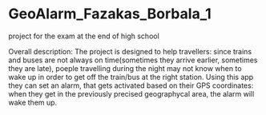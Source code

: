 # GeoAlarm_Fazakas_Borbala_1
project for the exam at the end of high school

Overall description: 
The project is designed to help travellers: since trains and buses are not always on time(sometimes they arrive earlier, sometimes they are late), poeple travelling during the night may not know when to wake up in order to get off the train/bus at the right station. 
Using this app they can set an alarm, that gets activated based on their GPS coordinates: when they get in the previously precised geographycal area, the alarm will wake them up.
